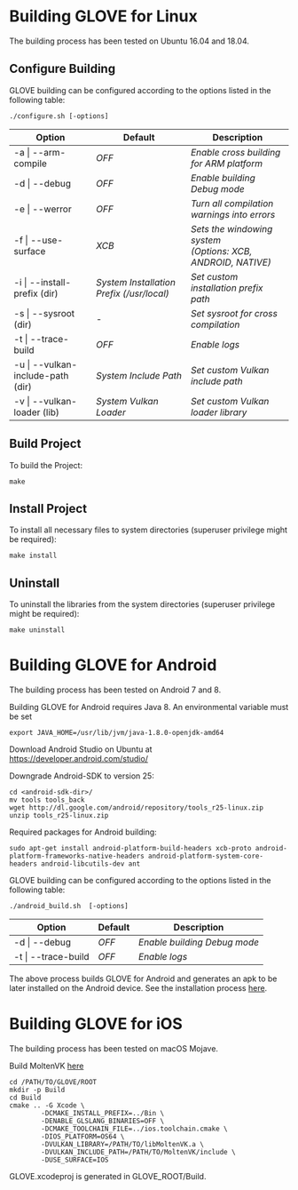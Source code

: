 # Building GLOVE for Linux

The building process has been tested on Ubuntu 16.04 and 18.04.

## Configure Building

GLOVE building can be configured according to the options listed in the following table:

```
./configure.sh [-options]
```

| **Option** | **Default** | **Description** |
| --- | --- | --- |
| -a \| --arm-compile | _OFF_ | _Enable cross building for ARM platform_ |
| -d \| --debug | _OFF_ | _Enable building Debug mode_ |
| -e \| --werror | _OFF_ | _Turn all compilation warnings into errors_ |
| -f \| --use-surface | _XCB_ |  _Sets the windowing system<br>(Options: XCB, ANDROID, NATIVE)_ |
| -i \| --install-prefix (dir) | _System Installation Prefix (/usr/local)_ | _Set custom installation prefix path_ |
| -s \| --sysroot (dir) | _-_ | _Set sysroot for cross compilation_ |
| -t \| --trace-build | _OFF_ | _Enable logs_ |
| -u \| --vulkan-include-path (dir) | _System Include Path_ | _Set custom Vulkan include path_ |
| -v \| --vulkan-loader (lib) | _System Vulkan Loader_ | _Set custom Vulkan loader library_ |


## Build Project

To build the Project:

```
make
```

## Install Project

To install all necessary files to system directories (superuser privilege might be required):

```
make install
```

## Uninstall

To uninstall the libraries from the system directories (superuser privilege might be required):

```
make uninstall
```

# Building GLOVE for Android

The building process has been tested on Android 7 and 8.

Building GLOVE for Android requires Java 8. An environmental variable must be set
```
export JAVA_HOME=/usr/lib/jvm/java-1.8.0-openjdk-amd64
```
Download Android Studio on Ubuntu at https://developer.android.com/studio/

Downgrade Android-SDK to version 25:
```
cd <android-sdk-dir>/
mv tools tools_back
wget http://dl.google.com/android/repository/tools_r25-linux.zip
unzip tools_r25-linux.zip
```
Required packages for Android building:
```
sudo apt-get install android-platform-build-headers xcb-proto android-platform-frameworks-native-headers android-platform-system-core-headers android-libcutils-dev ant
```
GLOVE building can be configured according to the options listed in the following table:

```
./android_build.sh  [-options]
```

| **Option** | **Default** | **Description** |
| --- | --- | --- |
| -d \| --debug | _OFF_ | _Enable building Debug mode_ |
| -t \| --trace-build | _OFF_ | _Enable logs_ |

The above process builds GLOVE for Android and generates an apk to be later installed on the Android device. See the installation process [here](Demos/README_demos.md).

# Building GLOVE for iOS

The building process has been tested on macOS Mojave.

Build MoltenVK [here](External/MoltenVK/README.md)

```
cd /PATH/TO/GLOVE/ROOT
mkdir -p Build
cd Build
cmake .. -G Xcode \
        -DCMAKE_INSTALL_PREFIX=../Bin \
        -DENABLE_GLSLANG_BINARIES=OFF \
        -DCMAKE_TOOLCHAIN_FILE=../ios.toolchain.cmake \
        -DIOS_PLATFORM=OS64 \
        -DVULKAN_LIBRARY=/PATH/TO/libMoltenVK.a \
        -DVULKAN_INCLUDE_PATH=/PATH/TO/MoltenVK/include \
        -DUSE_SURFACE=IOS 
```

GLOVE.xcodeproj is generated in GLOVE_ROOT/Build.
